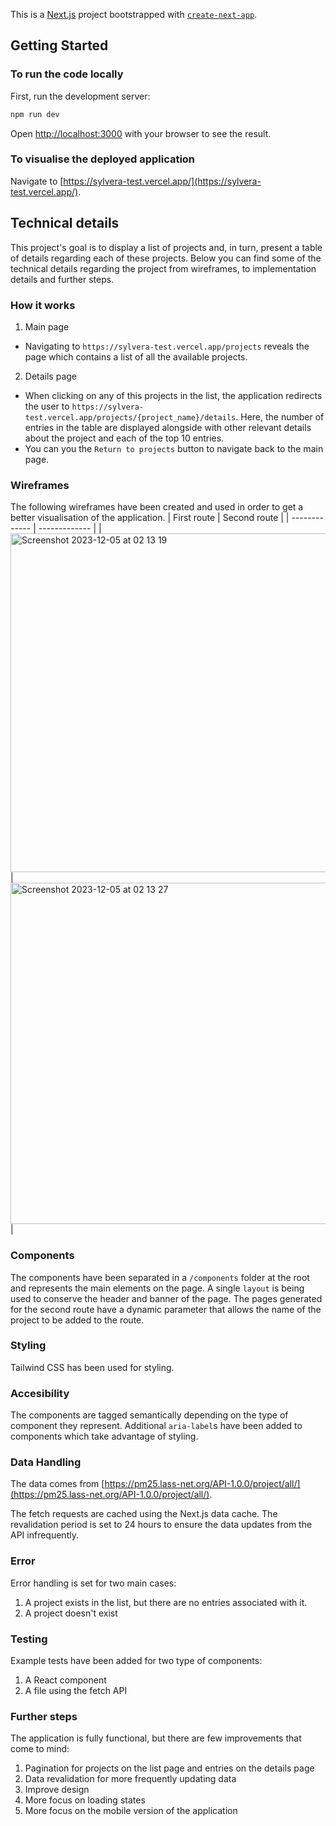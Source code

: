 This is a [Next.js](https://nextjs.org/) project bootstrapped with [`create-next-app`](https://github.com/vercel/next.js/tree/canary/packages/create-next-app).

## Getting Started

### To run the code locally

First, run the development server:

```bash
npm run dev
```

Open [http://localhost:3000](http://localhost:3000) with your browser to see the result.

### To visualise the deployed application

Navigate to [https://sylvera-test.vercel.app/](https://sylvera-test.vercel.app/).


## Technical details
This project's goal is to display a list of projects and, in turn, present a table of details regarding each of these projects.
Below you can find some of the technical details regarding the project from wireframes, to implementation details and further steps.

### How it works
1. Main page
- Navigating to `https://sylvera-test.vercel.app/projects` reveals the page which contains a list of all the available projects.

2. Details page
- When clicking on any of this projects in the list, the application redirects the user to `https://sylvera-test.vercel.app/projects/{project_name}/details`. Here, the number of entries in the table are displayed alongside with other relevant details about the project and each of the top 10 entries.
- You can you the `Return to projects` button to navigate back to the main page.

### Wireframes
The following wireframes have been created and used in order to get a better visualisation of the application.
| First route  | Second route |
| ------------- | ------------- |
| <img width="542" alt="Screenshot 2023-12-05 at 02 13 19" src="https://github.com/andreea21ungureanu/sylvera-test/assets/21296057/2c82f5a9-eb02-465f-bac3-2c609dd78618"> | <img width="546" alt="Screenshot 2023-12-05 at 02 13 27" src="https://github.com/andreea21ungureanu/sylvera-test/assets/21296057/fd572380-a4ab-4678-a95f-2597aadc1975"> |

### Components
The components have been separated in a  `/components` folder at the root and represents the main elements on the page.
A single `layout` is being used to conserve the header and banner of the page.
The pages generated for the second route have a dynamic parameter that allows the name of the project to be added to the route.

### Styling
Tailwind CSS has been used for styling.

### Accesibility
The components are tagged semantically depending on the type of component they represent. Additional `aria-label`s have been added to components which take advantage of styling.

### Data Handling
The data comes from [https://pm25.lass-net.org/API-1.0.0/project/all/](https://pm25.lass-net.org/API-1.0.0/project/all/). 

The fetch requests are cached using the Next.js data cache. The revalidation period is set to 24 hours to ensure the data updates from the API infrequently.

### Error
Error handling is set for two main cases:
1. A project exists in the list, but there are no entries associated with it.
2. A project doesn't exist

### Testing
Example tests have been added for two type of components:
1. A React component
2. A file using the fetch API

### Further steps
The application is fully functional, but there are few improvements that come to mind:
1. Pagination for projects on the list page and entries on the details page
2. Data revalidation for more frequently updating data
3. Improve design
4. More focus on loading states
5. More focus on the mobile version of the application

